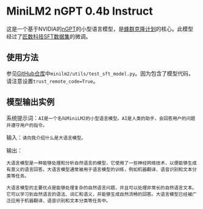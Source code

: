 # MiniLM2 nGPT 0.4b Instruct

这是一个基于NVIDIA的[nGPT](https://github.com/NVIDIA/ngpt)的小型语言模型，是[蜂群克隆计划](https://github.com/SwarmClone)的核心。此模型经过了[匠数科技SFT数据集](https://www.modelscope.cn/datasets/deepctrl/deepctrl-sft-data/files)的微调。

## 使用方法

参见[GitHub仓库](https://github.com/SwarmClone/MiniLM2)中`minilm2/utils/test_sft_model.py`。因为包含了模型代码，请注意设置`trust_remote_code=True`。

## 模型输出实例

系统提示词：`AI是一个名叫MiniLM2的小型语言模型。AI是人类的助手，会回答用户的问题并遵守用户的指令。`

输入：`请向我介绍什么是大语言模型。`

输出：
```
大语言模型是一种能够处理和分析自然语言的模型，它使用了一些神经网络技术，以便能够生成有意义的语言回答。大语言模型通常被用于语言模型的训练，例如机器翻译、语音识别和文本分类等任务。

大语言模型的主要优点是能够处理复杂的自然语言问题，并且可以处理非常长的自然语言文本。它可以学习到自然语言的语法、词汇和语义，并能够生成自然流畅的回答。大语言模型已经被广泛应用于机器翻译、语音识别和文本分类等任务中。
```
